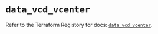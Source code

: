 # `data_vcd_vcenter`

Refer to the Terraform Registory for docs: [`data_vcd_vcenter`](https://registry.terraform.io/providers/vmware/vcd/3.10.0/docs/data-sources/vcenter).
